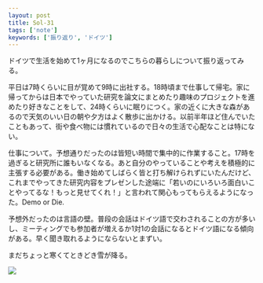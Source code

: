 ```yaml
---
layout: post
title: Sol-31
tags: ['note']
keywords: ['振り返り', 'ドイツ']
---
```


ドイツで生活を始めて1ヶ月になるのでこちらの暮らしについて振り返ってみる。

平日は7時くらいに目が覚めて9時に出社する。18時頃まで仕事して帰宅。家に帰ってからは日本でやっていた研究を論文にまとめたり趣味のプロジェクトを進めたり好きなことをして、24時くらいに眠りにつく。家の近くに大きな森があるので天気のいい日の朝や夕方はよく散歩に出かける。以前半年ほど住んでいたこともあって、街や食べ物には慣れているので日々の生活で心配なことは特にない。

仕事について。予想通りだったのは皆短い時間で集中的に作業すること。17時を過ぎると研究所に誰もいなくなる。あと自分のやっていることや考えを積極的に主張する必要がある。働き始めてしばらく皆と打ち解けられずにいたんだけど、これまでやってきた研究内容をプレゼンした途端に「若いのにいろいろ面白いことやってるな！もっと見せてくれ！」と言われて関心もってもらえるようになった。Demo or Die.

予想外だったのは言語の壁。普段の会話はドイツ語で交わされることの方が多いし、ミーティングでも参加者が増えるか1対1の会話になるとドイツ語になる傾向がある。早く聞き取れるようにならないとまずい。

まだちょっと寒くてときどき雪が降る。

<img src="/img/blog_life_in_germany03.jpg" class="image-on-frame-small image-fade">